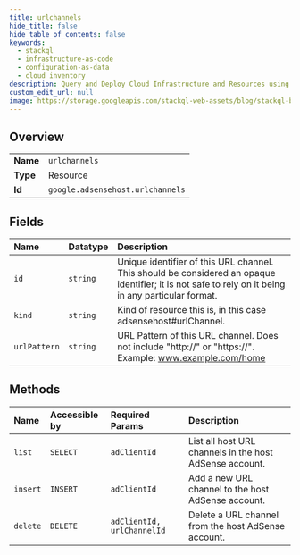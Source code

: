 ```yaml
---
title: urlchannels
hide_title: false
hide_table_of_contents: false
keywords:
  - stackql
  - infrastructure-as-code
  - configuration-as-data
  - cloud inventory
description: Query and Deploy Cloud Infrastructure and Resources using SQL
custom_edit_url: null
image: https://storage.googleapis.com/stackql-web-assets/blog/stackql-blog-post-featured-image.png
---
```

  
    

## Overview
<table><tbody>
<tr><td><b>Name</b></td><td><code>urlchannels</code></td></tr>
<tr><td><b>Type</b></td><td>Resource</td></tr>
<tr><td><b>Id</b></td><td><code>google.adsensehost.urlchannels</code></td></tr>
</tbody></table>

## Fields
| Name | Datatype | Description |
|:-----|:---------|:------------|
| `id` | `string` | Unique identifier of this URL channel. This should be considered an opaque identifier; it is not safe to rely on it being in any particular format. |
| `kind` | `string` | Kind of resource this is, in this case adsensehost#urlChannel. |
| `urlPattern` | `string` | URL Pattern of this URL channel. Does not include "http://" or "https://". Example: www.example.com/home |
## Methods
| Name | Accessible by | Required Params | Description |
|:-----|:--------------|:----------------|:------------|
| `list` | `SELECT` | `adClientId` | List all host URL channels in the host AdSense account. |
| `insert` | `INSERT` | `adClientId` | Add a new URL channel to the host AdSense account. |
| `delete` | `DELETE` | `adClientId, urlChannelId` | Delete a URL channel from the host AdSense account. |
